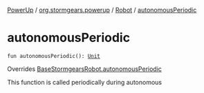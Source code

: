 [PowerUp](../../index.md) / [org.stormgears.powerup](../index.md) / [Robot](index.md) / [autonomousPeriodic](./autonomous-periodic.md)

# autonomousPeriodic

`fun autonomousPeriodic(): `[`Unit`](https://kotlinlang.org/api/latest/jvm/stdlib/kotlin/-unit/index.html)

Overrides [BaseStormgearsRobot.autonomousPeriodic](../../org.stormgears.utils/-base-stormgears-robot/autonomous-periodic.md)

This function is called periodically during autonomous

